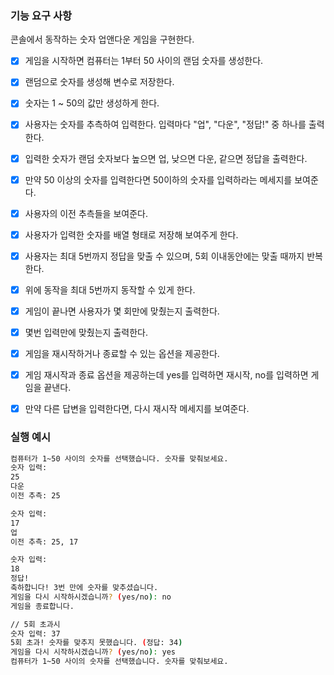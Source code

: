 ### **기능 요구 사항**

콘솔에서 동작하는 숫자 업앤다운 게임을 구현한다.

- [x]  게임을 시작하면 컴퓨터는 1부터 50 사이의 랜덤 숫자를 생성한다.
  - [x]  랜덤으로 숫자를 생성해 변수로 저장한다.
  - [x]  숫자는 1 ~ 50의 값만 생성하게 한다.
- [x]  사용자는 숫자를 추측하여 입력한다. 입력마다 "업", "다운", "정답!" 중 하나를 출력한다.
  - [x]  입력한 숫자가 랜덤 숫자보다 높으면 업, 낮으면 다운, 같으면 정답을 출력한다.
  - [x]  만약 50 이상의 숫자를 입력한다면 50이하의 숫자를 입력하라는 메세지를 보여준다.
- [x]  사용자의 이전 추측들을 보여준다.
  - [x]  사용자가 입력한 숫자를 배열 형태로 저장해 보여주게 한다.
- [x]  사용자는 최대 5번까지 정답을 맞출 수 있으며, 5회 이내동안에는 맞출 때까지 반복한다.
  - [x]  위에 동작을 최대 5번까지 동작할 수 있게 한다.
- [x]  게임이 끝나면 사용자가 몇 회만에 맞췄는지 출력한다.
  - [x]  몇번 입력만에 맞췄는지 출력한다.
- [x]  게임을 재시작하거나 종료할 수 있는 옵션을 제공한다.
  - [x]  게임 재시작과 종료 옵션을 제공하는데 yes를 입력하면 재시작, no를 입력하면 게임을 끝낸다.
  - [x]  만약 다른 답변을 입력한다면, 다시 재시작 메세지를 보여준다.


### 실행 예시

```bash
컴퓨터가 1~50 사이의 숫자를 선택했습니다. 숫자를 맞춰보세요.
숫자 입력:
25
다운
이전 추측: 25

숫자 입력:
17
업
이전 추측: 25, 17

숫자 입력: 
18
정답!
축하합니다! 3번 만에 숫자를 맞추셨습니다.
게임을 다시 시작하시겠습니까? (yes/no): no
게임을 종료합니다.

// 5회 초과시
숫자 입력: 37
5회 초과! 숫자를 맞추지 못했습니다. (정답: 34)
게임을 다시 시작하시겠습니까? (yes/no): yes
컴퓨터가 1~50 사이의 숫자를 선택했습니다. 숫자를 맞춰보세요.
```